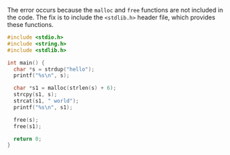 The error occurs because the `malloc` and `free` functions are not included in the code. The fix is to include the `<stdlib.h>` header file, which provides these functions.

```c
#include <stdio.h>
#include <string.h>
#include <stdlib.h>

int main() {
  char *s = strdup("hello");
  printf("%s\n", s);

  char *s1 = malloc(strlen(s) + 6);
  strcpy(s1, s);
  strcat(s1, " world");
  printf("%s\n", s1);

  free(s);
  free(s1);

  return 0;
}
```
